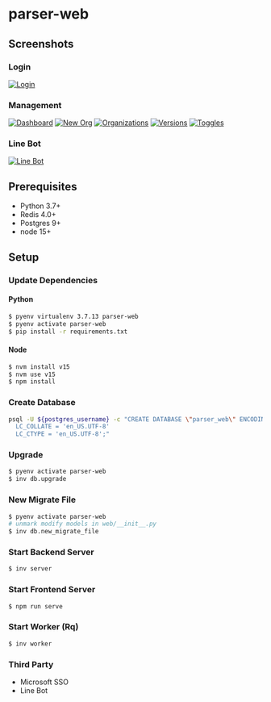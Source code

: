 # parser-web


## Screenshots

### Login
[![Login](screenshots/login.jpg)](screenshots/login.jpg)

### Management
[![Dashboard](screenshots/dashboard.jpg)](screenshots/dashboard.jpg)
[![New Org](screenshots/add-new-org.jpg)](screenshots/add-new-org.jpg)
[![Organizations](screenshots/org-list.jpg)](screenshots/org-list.jpg)
[![Versions](screenshots/versions.jpg)](screenshots/versions.jpg)
[![Toggles](screenshots/toggles.jpg)](screenshots/toggles.jpg)

### Line Bot
[![Line Bot](screenshots/line-bot.jpg)](screenshots/line-bot.jpg)

## Prerequisites
- Python 3.7+
- Redis 4.0+ 
- Postgres 9+
- node 15+

## Setup

### Update Dependencies

#### Python
```bash
$ pyenv virtualenv 3.7.13 parser-web
$ pyenv activate parser-web
$ pip install -r requirements.txt
```
#### Node
```bash
$ nvm install v15
$ nvm use v15
$ npm install
```

### Create Database
```bash
psql -U ${postgres_username} -c "CREATE DATABASE \"parser_web\" ENCODING 'UTF8'
  LC_COLLATE = 'en_US.UTF-8'
  LC_CTYPE = 'en_US.UTF-8';"
```

### Upgrade
```bash
$ pyenv activate parser-web
$ inv db.upgrade
```

### New Migrate File
```bash
$ pyenv activate parser-web
# unmark modify models in web/__init__.py
$ inv db.new_migrate_file
```

### Start Backend Server
```bash
$ inv server
```

### Start Frontend Server
```bash
$ npm run serve
```

### Start Worker (Rq)
```bash
$ inv worker
```

### Third Party
- Microsoft SSO
- Line Bot